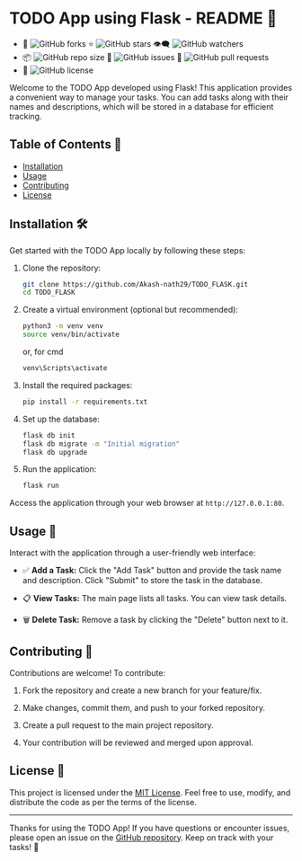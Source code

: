 # TODO App using Flask - README 📝

- 🍴 ![GitHub forks](https://img.shields.io/github/forks/Akash-nath29/TODO_FLASK?style=social)
⭐️ ![GitHub stars](https://img.shields.io/github/stars/Akash-nath29/TODO_FLASK?style=social)
👁️‍🗨️ ![GitHub watchers](https://img.shields.io/github/watchers/Akash-nath29/TODO_FLASK?style=social)
- 📦 ![GitHub repo size](https://img.shields.io/github/repo-size/Akash-nath29/TODO_FLASK)
🐞 ![GitHub issues](https://img.shields.io/github/issues/Akash-nath29/TODO_FLASK)
🚀 ![GitHub pull requests](https://img.shields.io/github/issues-pr/Akash-nath29/TODO_FLASK)
- 📜 ![GitHub license](https://img.shields.io/github/license/Akash-nath29/TODO_FLASK)

Welcome to the TODO App developed using Flask! This application provides a convenient way to manage your tasks. You can add tasks along with their names and descriptions, which will be stored in a database for efficient tracking.

## Table of Contents 📑

- [Installation](#installation)
- [Usage](#usage)
- [Contributing](#contributing)
- [License](#license)

## Installation 🛠️

Get started with the TODO App locally by following these steps:

1. Clone the repository:
   ```bash
   git clone https://github.com/Akash-nath29/TODO_FLASK.git
   cd TODO_FLASK
   ```

2. Create a virtual environment (optional but recommended):
   ```bash
   python3 -m venv venv
   source venv/bin/activate
   ```
   or, for cmd
   ```bash
   venv\Scripts\activate
   ```

3. Install the required packages:
   ```bash
   pip install -r requirements.txt
   ```

4. Set up the database:
   ```bash
   flask db init
   flask db migrate -m "Initial migration"
   flask db upgrade
   ```

5. Run the application:
   ```bash
   flask run
   ```

Access the application through your web browser at `http://127.0.0.1:80`.

## Usage 🚀

Interact with the application through a user-friendly web interface:

- ✅ **Add a Task:** Click the "Add Task" button and provide the task name and description. Click "Submit" to store the task in the database.

- 📋 **View Tasks:** The main page lists all tasks. You can view task details.


- 🗑️ **Delete Task:** Remove a task by clicking the "Delete" button next to it.

## Contributing 👥

Contributions are welcome! To contribute:

1. Fork the repository and create a new branch for your feature/fix.

2. Make changes, commit them, and push to your forked repository.

3. Create a pull request to the main project repository.

4. Your contribution will be reviewed and merged upon approval.

## License 📜

This project is licensed under the [MIT License](https://opensource.org/licenses/MIT). Feel free to use, modify, and distribute the code as per the terms of the license.

---

Thanks for using the TODO App! If you have questions or encounter issues, please open an issue on the [GitHub repository](https://github.com/Akash-nath29/TODO_FLASK/issues). Keep on track with your tasks! 📝